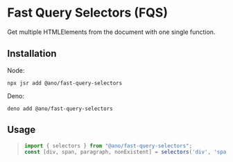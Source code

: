 # Fast Query Selectors (FQS)

Get multiple HTMLElements from the document with one single function.

## Installation

Node:
```shell
npx jsr add @ano/fast-query-selectors
```

Deno:
```shell
deno add @ano/fast-query-selectors
```

## Usage

> ```ts
> import { selectors } from "@ano/fast-query-selectors";
> const [div, span, paragraph, nonExistent] = selectors('div', 'span.my-span', '#paragraph', 'non-existent-selector');
> ```
